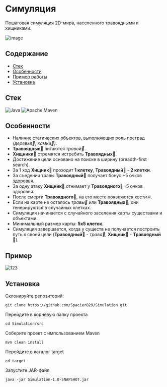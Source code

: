 # Симуляция

Пошаговая симуляция 2D-мира, населенного травоядными и хищниками.

![image](https://github.com/user-attachments/assets/ae8e21d5-3a42-430a-9dba-70d058178b96)

## Содержание

- [Стек](#стек)
- [Особенности](#особенности)
- [Пример работы](#пример)
- [Установка](#установка)

## Стек
![Java](https://img.shields.io/badge/java-%23ED8B00.svg?style=for-the-badge&logo=openjdk&logoColor=white)
![Apache Maven](https://img.shields.io/badge/Apache%20Maven-C71A36?style=for-the-badge&logo=Apache%20Maven&logoColor=white)

## Особенности

- Наличие статических объектов, выполняющих роль преград *(деревья🌴, камни🗿)*.
- **Травоядные🦓** питаются *травой🌿*.
- **Хищники🦁** стремятся истребить **Травоядных🦓**.
- Достижение цели основано на поиске в ширину (breadth-first search).
- За 1 ход **Хищник🦁** проходит **1 клетку**, **Травоядный🦓** - **2 клетки**.
- За съедении травы **Травоядный🦓** получает бонус +5 очков здоровья.
- За одну атаку **Хищник🦁** отнимает у **Травоядного🦓** -5 очков здоровья.
- После смерти **Травоядного🦓**, на его месте появляются *кости☠*.
- Если на карте не осталось *травы🌿* или **Травоядных🦓**, они генерируются в случайных клетках.
- Симуляция начинается с случайного заселения карты существами и объектами.
- Минимальный размер карты: **5х5 клеток**.
- Симуляция завершается, когда у существ не получается построить путь к своей цели (**Травоядный🦓** - *трава🌿*,
  **Хищник🦁** - **Травоядный🦓**).

## Пример

![123](https://github.com/user-attachments/assets/80d0910e-0a61-4700-afb8-2883301ee9e1)

## Установка
 Склонируйте репозиторий:
```
git clone https://github.com/Spacier829/Simulation.git
```
Перейдите в корневую папку проекта
```
cd Simulation/src
```
Соберите проект с импользованием Maven
```
mvn clean install
```
Перейдите в каталог target
```
cd target
```
Запустите JAR-файл
```
java -jar Simulation-1.0-SNAPSHOT.jar
```


